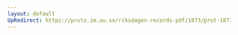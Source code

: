 ```yaml
---
layout: default
UpRedirect: https://pruto.im.uu.se/riksdagen-records-pdf/1873/prot-1873--fk--310/prot-1873--fk--310_000.pdf
---
```

